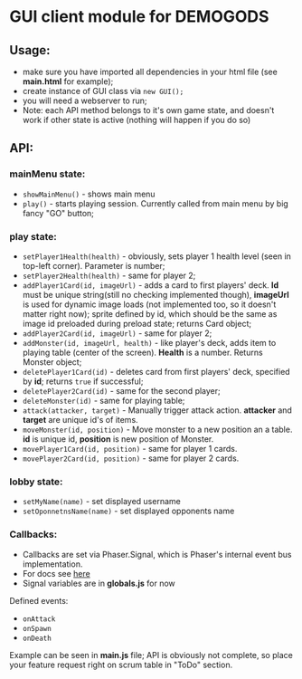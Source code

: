 # GUI client module for DEMOGODS  
  
## Usage:  
* make sure you have imported all dependencies in your html file (see **main.html** for example);  
* create instance of GUI class via `new GUI();`
* you will need a webserver to run;
* Note: each API method belongs to it's own game state, and doesn't work if other state is active (nothing will happen if you do so)

## API:  
### mainMenu state:
* `showMainMenu()` - shows main menu  
* `play()` - starts playing session. Currently called from main menu by big fancy "GO" button; 

### play state:
* `setPlayer1Health(health)` - obviously, sets player 1 health level (seen in top-left corner). Parameter is number;  
* `setPlayer2Health(health)` - same for player 2;  
* `addPlayer1Card(id, imageUrl)` - adds a card to first players' deck. **Id** must be unique string(still no checking implemented though), **imageUrl** is used for dynamic image loads (not implemented too, so it doesn't matter right now); sprite defined by id, which should be the same as image id preloaded during preload state; returns Card object; 
* `addPlayer2Card(id, imageUrl)` - same for player 2;  
* `addMonster(id, imageUrl, health)` - like player's deck, adds item to playing table (center of the screen). **Health** is a number.  Returns Monster object;
* `deletePlayer1Card(id)` - deletes card from first players' deck, specified by **id**;  returns `true` if successful;
* `deletePlayer2Card(id)` - same for the second player;  
* `deleteMonster(id)` - same for playing table;  
* `attack(attacker, target)` - Manually trigger attack action. **attacker** and **target** are unique id's of items.
* `moveMonster(id, position)` - Move monster to a new position an a table. **id** is unique id, **position** is new position of Monster.
* `movePlayer1Card(id, position)` - same for player 1 cards.
* `movePlayer2Card(id, position)` - same for player 2 cards.

### lobby state:
* `setMyName(name)` - set displayed username
* `setOponnetnsName(name)` - set displayed opponents name

### Callbacks:
* Callbacks are set via Phaser.Signal, which is Phaser's internal event bus implementation.
* For docs see [here](http://phaser.io/docs/2.4.2/Phaser.Signal.html)
* Signal variables are in **globals.js** for now 

Defined events:

* `onAttack`
* `onSpawn`
* `onDeath`
  
Example can be seen in **main.js** file;
API is obviously not complete, so place your feature request right on scrum table in "ToDo" section.  